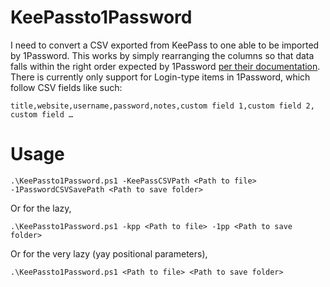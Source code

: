 # KeePassto1Password
I need to convert a CSV exported from KeePass to one able to be imported by 1Password. This works by simply rearranging the columns so that data falls within the right order expected by 1Password [per their documentation](https://support.1password.com/create-csv-files/). There is currently only support for Login-type items in 1Password, which follow CSV fields like such:
```
title,website,username,password,notes,custom field 1,custom field 2, custom field …
```

# Usage
```
.\KeePassto1Password.ps1 -KeePassCSVPath <Path to file> -1PasswordCSVSavePath <Path to save folder>
```

Or for the lazy,
```
.\KeePassto1Password.ps1 -kpp <Path to file> -1pp <Path to save folder>
```
Or for the very lazy (yay positional parameters),
```
.\KeePassto1Password.ps1 <Path to file> <Path to save folder>
```